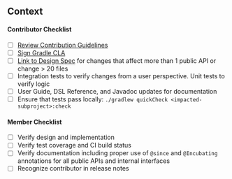 ## Context
<!--- Why do you believe many users will benefit from this change? -->
<!--- Link to relevant issues or forum discussions here -->

#### Contributor Checklist
- [ ] [Review Contribution Guidelines](https://github.com/gradle/gradle/blob/master/.github/CONTRIBUTING.md)
- [ ] [Sign Gradle CLA](http://gradle.org/contributor-license-agreement/)
- [ ] [Link to Design Spec](https://github.com/gradle/gradle/tree/master/design-docs) for changes that affect more than 1 public API or change > 20 files
- [ ] Integration tests to verify changes from a user perspective. Unit tests to verify logic
- [ ] User Guide, DSL Reference, and Javadoc updates for documentation
- [ ] Ensure that tests pass locally: `./gradlew quickCheck <impacted-subproject>:check`

#### Member Checklist
- [ ] Verify design and implementation 
- [ ] Verify test coverage and CI build status
- [ ] Verify documentation including proper use of `@since` and `@Incubating` annotations for all public APIs and internal interfaces
- [ ] Recognize contributor in release notes
